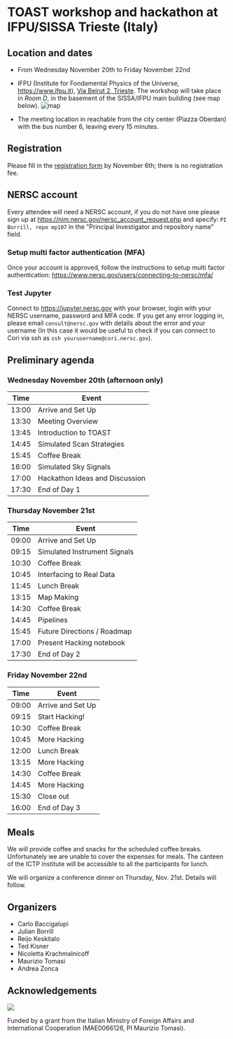 # TOAST workshop and hackathon at IFPU/SISSA Trieste (Italy)

## Location and dates

* From Wednesday November 20th to Friday November 22nd

* IFPU (Institute for Fondamental Physics of the Universe, https://www.ifpu.it), [Via Beirut 2, Trieste](https://goo.gl/maps/ojVRy7W4y4bh4NAt7). The workshop will take place in *Room D*, in the basement of the SISSA/IFPU main building (see map below).
  ![map](https://github.com/hpc4cmb/toast-workshop-trieste-2019/blob/trieste/map_ifpu_small.png)
  
* The meeting location in reachable from the city center (Piazza Oberdan) with the bus number 6, leaving every 15 minutes.


## Registration

Please fill in the [registration form](https://forms.gle/D65LxPaTjcYEQ6gs5) by November 6th; there is no registration fee.

## NERSC account

Every attendee will need a NERSC account, if you do not have one please sign up at <https://nim.nersc.gov/nersc_account_request.php>
and specify: `PI Borrill, repo mp107` in the "Principal Investigator and repository name" field.

### Setup multi factor authentication (MFA)

Once your account is approved, follow the instructions to setup multi factor authentication: <https://www.nersc.gov/users/connecting-to-nersc/mfa/>

### Test Jupyter

Connect to <https://jupyter.nersc.gov> with your browser, login with your NERSC username, password and MFA code.
If you get any error logging in, please email `consult@nersc.gov` with details about the error and your username (In this case it would be useful to check if you can connect to Cori via ssh as `ssh yourusername@cori.nersc.gov`).

## Preliminary agenda

### Wednesday November 20th (afternoon only)

Time | Event
-----|--------
13:00 | Arrive and Set Up
13:30 | Meeting Overview
13:45 | Introduction to TOAST
14:45 | Simulated Scan Strategies
15:45 | Coffee Break
16:00 | Simulated Sky Signals
17:00 | Hackathon Ideas and Discussion
17:30 | End of Day 1

### Thursday November 21st

Time | Event
-----|--------
09:00 | Arrive and Set Up
09:15 | Simulated Instrument Signals
10:30 | Coffee Break
10:45 | Interfacing to Real Data
11:45 | Lunch Break
13:15 | Map Making
14:30 | Coffee Break
14:45 | Pipelines
15:45 | Future Directions / Roadmap
17:00 | Present Hacking notebook
17:30 | End of Day 2

### Friday November 22nd

Time | Event
-----|--------
09:00 | Arrive and Set Up
09:15 | Start Hacking!
10:30 | Coffee Break
10:45 | More Hacking
12:00 | Lunch Break
13:15 | More Hacking
14:30 | Coffee Break
14:45 | More Hacking
15:30 | Close out
16:00 | End of Day 3

## Meals

We will provide coffee and snacks for the scheduled coffee breaks.
Unfortunately we are unable to cover the expenses for meals. 
The canteen of the ICTP institute will be accessible to all the participants for lunch.

We will organize a conference dinner on Thursday, Nov. 21st. Details will follow.

## Organizers

* Carlo Baccigalupi
* Julian Borrill
* Reijo Keskitalo
* Ted Kisner
* Nicoletta Krachmalnicoff
* Maurizio Tomasi
* Andrea Zonca

## Acknowledgements

![](https://www.esteri.it/logo-farnesina.gif)

Funded by a grant from the Italian Ministry of Foreign Affairs and
International Cooperation (MAE0066126, PI Maurizio Tomasi).
